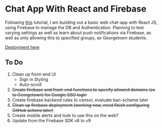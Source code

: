 # Chat App With React and Firebase
Following [this](https://www.youtube.com/watch?v=zQyrwxMPm88&list=PL0vfts4VzfNjfHKRKkMjm_xUXglH6HtL1&index=8) tutorial, I am building out a basic web chat-app with React JS, using Firebase to manage the DB and Authentication. Planning to test varying settings as well as learn about push notifications via Firebase, as well as only allowing this to specified groups, ex Georgetown students.

[Deployment here](https://chatapp-c2c60.firebaseapp.com/)

## To Do
1. Clean up front-end UI
    - Sign in Styling
    - Auto-scroll
2. ~~Create firebase and front-end functions to specify allowed domains (ex to Georgetown) for Google SSO login~~
3. Create firebase backend rules to censor, evaluate ban-scheme later 
4. ~~Clean up firebase deployment (working now, need finish configuring GitHub actions later)~~
5. Create mobile alerts and look to use this on the web?
6. Update from the Firebase SDK v8 to v9
